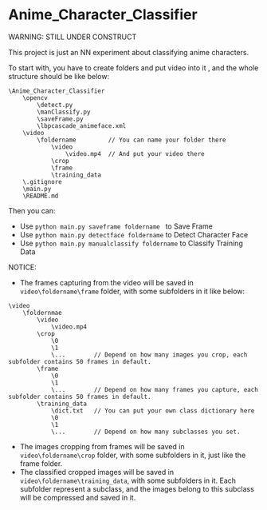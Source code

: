 # Anime_Character_Classifier
WARNING: STILL UNDER CONSTRUCT

This project is just an NN experiment about classifying anime characters.

To start with, you have to create folders and put video into it , and the whole structure should be like below:
```
\Anime_Character_Classifier
    \opencv
        \detect.py
        \manClassify.py
        \saveFrame.py
        \lbpcascade_animeface.xml
    \video
        \foldername         // You can name your folder there
            \video
                \video.mp4  // And put your video there
            \crop
            \frame
            \training_data
    \.gitignore
    \main.py
    \README.md
```


Then you can:
* Use ```python main.py saveframe foldername ``` to Save Frame
* Use ```python main.py detectface foldername``` to Detect Character Face
* Use ```python main.py manualclassify foldername``` to Classify Training Data

NOTICE:
* The frames capturing from the video will be saved in ```video\foldername\frame``` folder, with some subfolders in it like below:
```
\video
    \foldernmae
        \video
            \video.mp4
        \crop
            \0
            \1
            \...        // Depend on how many images you crop, each subfolder contains 50 frames in default.
        \frame
            \0
            \1
            \...        // Depend on how many frames you capture, each subfolder contains 50 frames in default.
        \training_data
            \dict.txt   // You can put your own class dictionary here
            \0
            \1
            \...        // Depend on how many subclasses you set.
```
* The images cropping from frames will be saved in ```video\foldername\crop``` folder, with some subfolders in it, just like the frame folder.
* The classified cropped images will be saved in ```video\foldername\training_data```, with some subfolders in it.  Each subfolder represent a subclass, and the images belong to this subclass will be compressed and saved in it.





